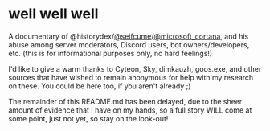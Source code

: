 # well well well
A documentary of @historydex/[@seifcume](https://discord.com/users/1029171830973530132)/[@microsoft_cortana](https://discord.com/users/1183599021365932139), and his abuse among server moderators, Discord users, bot owners/developers, etc.
(this is for informational purposes only, no hard feelings!)

I'd like to give a warm thanks to Cyteon, Sky, dimkauzh, goos.exe, and other sources that have wished to remain anonymous for help with my research on these. You could be here too, if you aren't already ;)

The remainder of this README.md has been delayed, due to the sheer amount of evidence that I have on my hands, so a full story WILL come at some point, just not yet, so stay on the look-out!